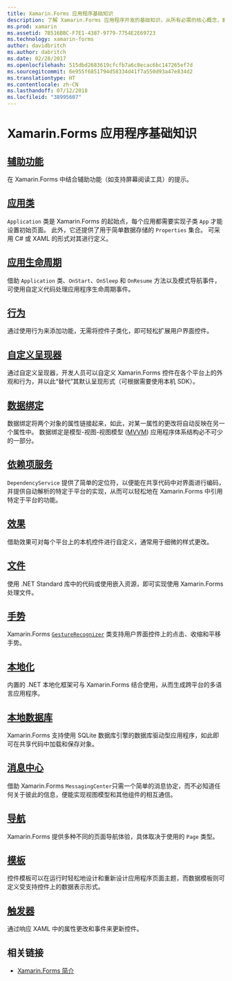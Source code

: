 ```yaml
---
title: Xamarin.Forms 应用程序基础知识
description: 了解 Xamarin.Forms 应用程序开发的基础知识，从所有必需的核心概念，到最后的辅助功能和本地化等。
ms.prod: xamarin
ms.assetid: 7B516BBC-F7E1-4387-9779-7754E2E69723
ms.technology: xamarin-forms
author: davidbritch
ms.author: dabritch
ms.date: 02/28/2017
ms.openlocfilehash: 515dbd2683619cfcfb7a6c8ecac6bc147265ef7d
ms.sourcegitcommit: 6e955f6851794d58334d41f7a550d93a47e834d2
ms.translationtype: HT
ms.contentlocale: zh-CN
ms.lasthandoff: 07/12/2018
ms.locfileid: "38995607"
---
```

# <a name="xamarinforms-application-fundamentals"></a>Xamarin.Forms 应用程序基础知识

## <a name="accessibilityaccessibilityindexmd"></a>[辅助功能](accessibility/index.md)

在 Xamarin.Forms 中结合辅助功能（如支持屏幕阅读工具）的提示。

## <a name="app-classapplication-classmd"></a>[应用类](application-class.md)

`Application` 类是 Xamarin.Forms 的起始点，每个应用都需要实现子类 `App` 才能设置初始页面。 此外，它还提供了用于简单数据存储的 `Properties` 集合。 可采用 C# 或 XAML 的形式对其进行定义。

## <a name="app-lifecycleapp-lifecyclemd"></a>[应用生命周期](app-lifecycle.md)

借助 `Application` 类、`OnStart`、`OnSleep` 和 `OnResume` 方法以及模式导航事件，可使用自定义代码处理应用程序生命周期事件。

## <a name="behaviorsbehaviorsindexmd"></a>[行为](behaviors/index.md)

通过使用行为来添加功能，无需将控件子类化，即可轻松扩展用户界面控件。

## <a name="custom-rendererscustom-rendererindexmd"></a>[自定义呈现器](custom-renderer/index.md)

通过自定义呈现器，开发人员可以自定义 Xamarin.Forms 控件在各个平台上的外观和行为，并以此“替代”其默认呈现形式（可根据需要使用本机 SDK）。

## <a name="data-bindingdata-bindingindexmd"></a>[数据绑定](data-binding/index.md)

数据绑定将两个对象的属性链接起来，如此，对某一属性的更改将自动反映在另一个属性中。 数据绑定是模型-视图-视图模型 ([MVVM](~/xamarin-forms/enterprise-application-patterns/mvvm.md)) 应用程序体系结构必不可少的一部分。

## <a name="dependency-servicedependency-serviceindexmd"></a>[依赖项服务](dependency-service/index.md)

`DependencyService` 提供了简单的定位符，以便能在共享代码中对界面进行编码，并提供自动解析的特定于平台的实现，从而可以轻松地在 Xamarin.Forms 中引用特定于平台的功能。

## <a name="effectseffectsindexmd"></a>[效果](effects/index.md)

借助效果可对每个平台上的本机控件进行自定义，通常用于细微的样式更改。

## <a name="filesfilesmd"></a>[文件](files.md)

使用 .NET Standard 库中的代码或使用嵌入资源，即可实现使用 Xamarin.Forms 处理文件。

## <a name="gesturesgesturesindexmd"></a>[手势](gestures/index.md)

Xamarin.Forms [`GestureRecognizer`](xref:Xamarin.Forms.GestureRecognizer) 类支持用户界面控件上的点击、收缩和平移手势。

## <a name="localizationlocalizationindexmd"></a>[本地化](localization/index.md)

内置的 .NET 本地化框架可与 Xamarin.Forms 结合使用，从而生成跨平台的多语言应用程序。

## <a name="local-databasesdatabasesmd"></a>[本地数据库](databases.md)

Xamarin.Forms 支持使用 SQLite 数据库引擎的数据库驱动型应用程序，如此即可在共享代码中加载和保存对象。

## <a name="messaging-centermessaging-centermd"></a>[消息中心](messaging-center.md)

借助 Xamarin.Forms `MessagingCenter`只需一个简单的消息协定，而不必知道任何关于彼此的信息，便能实现视图模型和其他组件的相互通信。

## <a name="navigationnavigationindexmd"></a>[导航](navigation/index.md)

Xamarin.Forms 提供多种不同的页面导航体验，具体取决于使用的 `Page` 类型。

## <a name="templatestemplatesindexmd"></a>[模板](templates/index.md)

控件模板可以在运行时轻松地设计和重新设计应用程序页面主题，而数据模板则可定义受支持控件上的数据表示形式。

## <a name="triggerstriggersmd"></a>[触发器](triggers.md)

通过响应 XAML 中的属性更改和事件来更新控件。


## <a name="related-links"></a>相关链接

- [Xamarin.Forms 简介](~/xamarin-forms/get-started/introduction-to-xamarin-forms.md)
